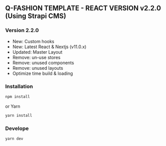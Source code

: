## Q-FASHION TEMPLATE - REACT VERSION v2.2.0 (Using Strapi CMS)

### Version 2.2.0

-   New: Custom hooks
-   New: Latest React & Nextjs (v11.0.x)
-   Updated: Master Layout
-   Remove: un-use stores
-   Remove: unused components
-   Remove: unused layouts
-   Optimize time build & loading

### Installation

```bash
npm install
```

or Yarn

```bash
yarn install
```

### Develope

```bash
yarn dev
```
